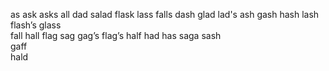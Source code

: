  as
 ask
 asks
 all
  dad
   salad 
flask
  lass 
falls
 dash 
 glad
 lad's 
 ash
  gash
 hash 
 lash
  flash’s
 glass  
fall 
hall 
flag 
sag 
gag’s 
flag’s 
half 
had 
has 
saga 
sash  
gaff  
hald

